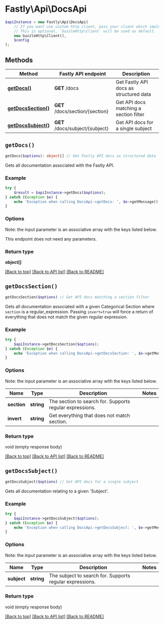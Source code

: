 # Fastly\Api\DocsApi


```php
$apiInstance = new Fastly\Api\DocsApi(
    // If you want use custom http client, pass your client which implements `GuzzleHttp\ClientInterface`.
    // This is optional, `GuzzleHttp\Client` will be used as default.
    new GuzzleHttp\Client(),
    $config
);
```

## Methods

Method | Fastly API endpoint | Description
------------- | ------------- | -------------
[**getDocs()**](DocsApi.md#getDocs) | **GET** /docs | Get Fastly API docs as structured data
[**getDocsSection()**](DocsApi.md#getDocsSection) | **GET** /docs/section/{section} | Get API docs matching a section filter
[**getDocsSubject()**](DocsApi.md#getDocsSubject) | **GET** /docs/subject/{subject} | Get API docs for a single subject


## `getDocs()`

```php
getDocs($options): object[] // Get Fastly API docs as structured data
```

Gets all documentation associated with the Fastly API.

### Example
```php
try {
    $result = $apiInstance->getDocs($options);
} catch (Exception $e) {
    echo 'Exception when calling DocsApi->getDocs: ', $e->getMessage(), PHP_EOL;
}
```

### Options

Note: the input parameter is an associative array with the keys listed below.

This endpoint does not need any parameters.

### Return type

**object[]**

[[Back to top]](#) [[Back to API list]](../../README.md#endpoints)
[[Back to README]](../../README.md)

## `getDocsSection()`

```php
getDocsSection($options) // Get API docs matching a section filter
```

Gets all documentation associated with a given Categorical Section where `section` is a regular_expression. Passing `invert=true` will force a return of everything that does not match the given regular expression.

### Example
```php
try {
    $apiInstance->getDocsSection($options);
} catch (Exception $e) {
    echo 'Exception when calling DocsApi->getDocsSection: ', $e->getMessage(), PHP_EOL;
}
```

### Options

Note: the input parameter is an associative array with the keys listed below.

Name | Type | Description  | Notes
------------- | ------------- | ------------- | -------------
**section** | **string** | The section to search for. Supports regular expressions. |
**invert** | **string** | Get everything that does not match section. |

### Return type

void (empty response body)

[[Back to top]](#) [[Back to API list]](../../README.md#endpoints)
[[Back to README]](../../README.md)

## `getDocsSubject()`

```php
getDocsSubject($options) // Get API docs for a single subject
```

Gets all documentation relating to a given 'Subject'.

### Example
```php
try {
    $apiInstance->getDocsSubject($options);
} catch (Exception $e) {
    echo 'Exception when calling DocsApi->getDocsSubject: ', $e->getMessage(), PHP_EOL;
}
```

### Options

Note: the input parameter is an associative array with the keys listed below.

Name | Type | Description  | Notes
------------- | ------------- | ------------- | -------------
**subject** | **string** | The subject to search for. Supports regular expressions. |

### Return type

void (empty response body)

[[Back to top]](#) [[Back to API list]](../../README.md#endpoints)
[[Back to README]](../../README.md)
